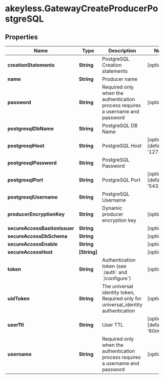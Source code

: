 # akeyless.GatewayCreateProducerPostgreSQL

## Properties

Name | Type | Description | Notes
------------ | ------------- | ------------- | -------------
**creationStatements** | **String** | PostgreSQL Creation statements | [optional] 
**name** | **String** | Producer name | 
**password** | **String** | Required only when the authentication process requires a username and password | [optional] 
**postgresqlDbName** | **String** | PostgreSQL DB Name | 
**postgresqlHost** | **String** | PostgreSQL Host | [optional] [default to &#39;127.0.0.1&#39;]
**postgresqlPassword** | **String** | PostgreSQL Password | 
**postgresqlPort** | **String** | PostgreSQL Port | [optional] [default to &#39;5432&#39;]
**postgresqlUsername** | **String** | PostgreSQL Username | 
**producerEncryptionKey** | **String** | Dynamic producer encryption key | [optional] 
**secureAccessBastionIssuer** | **String** |  | [optional] 
**secureAccessDbSchema** | **String** |  | [optional] 
**secureAccessEnable** | **String** |  | [optional] 
**secureAccessHost** | **[String]** |  | [optional] 
**token** | **String** | Authentication token (see &#x60;/auth&#x60; and &#x60;/configure&#x60;) | [optional] 
**uidToken** | **String** | The universal identity token, Required only for universal_identity authentication | [optional] 
**userTtl** | **String** | User TTL | [optional] [default to &#39;60m&#39;]
**username** | **String** | Required only when the authentication process requires a username and password | [optional] 



